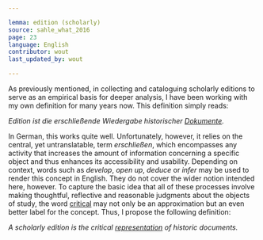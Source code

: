 ```yaml
---

lemma: edition (scholarly)
source: sahle_what_2016
page: 23
language: English
contributor: wout
last_updated_by: wout

---
```


As previously mentioned, in collecting and cataloguing scholarly editions to serve as an empirical basis for deeper analysis, I have been working with my own definition for many years now. This definition simply reads:

  _Edition ist die erschließende Wiedergabe historischer [Dokumente](document.html)._

In German, this works quite well. Unfortunately, however, it relies on the central, yet untranslatable, term _erschließen_, which encompasses any activity that increases the amount of information concerning a specific object and thus enhances its accessibility and usability. Depending on context, words such as _develop_, _open up_, _deduce_ or _infer_ may be used to render this concept in English. They do not cover the wider notion intended here, however. To capture the basic idea that all of these processes involve making thoughtful, reflective and reasonable judgments about the objects of study, the word [critical](critical.html) may not only be an approximation but an even better label for the concept. Thus, I propose the following definition:

  _A scholarly edition is the critical [representation](representation.html) of historic documents._
